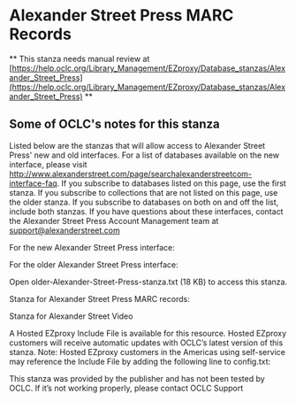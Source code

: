 # Alexander Street Press MARC Records
** This stanza needs manual review at [https://help.oclc.org/Library_Management/EZproxy/Database_stanzas/Alexander_Street_Press](https://help.oclc.org/Library_Management/EZproxy/Database_stanzas/Alexander_Street_Press) **

## Some of OCLC's notes for this stanza

Listed below are the stanzas that will allow access to Alexander Street Press' new and old interfaces. For a list of databases available on the new interface, please visit http://www.alexanderstreet.com/page/searchalexanderstreetcom-interface-faq. If you subscribe to databases listed on this page, use the first stanza. If you subscribe to collections that are not listed on this page, use the older stanza. If you subscribe to databases on both on and off the list, include both stanzas. If you have questions about these interfaces, contact the Alexander Street Press Account Management team at support@alexanderstreet.com 

For the new Alexander Street Press interface:

For the older Alexander Street Press interface:

Open older-Alexander-Street-Press-stanza.txt (18 KB) to access this stanza.

Stanza for Alexander Street Press MARC records:

Stanza for Alexander Street Video

A Hosted EZproxy Include File is available for this resource. Hosted EZproxy customers will receive automatic updates with OCLC&rsquo;s latest version of this stanza. Note: Hosted EZproxy customers in the Americas using self-service may reference the Include File by adding the following line to config.txt:

This stanza was provided by the publisher and has not been tested by OCLC. If it&rsquo;s not working properly, please contact OCLC Support

&nbsp;
